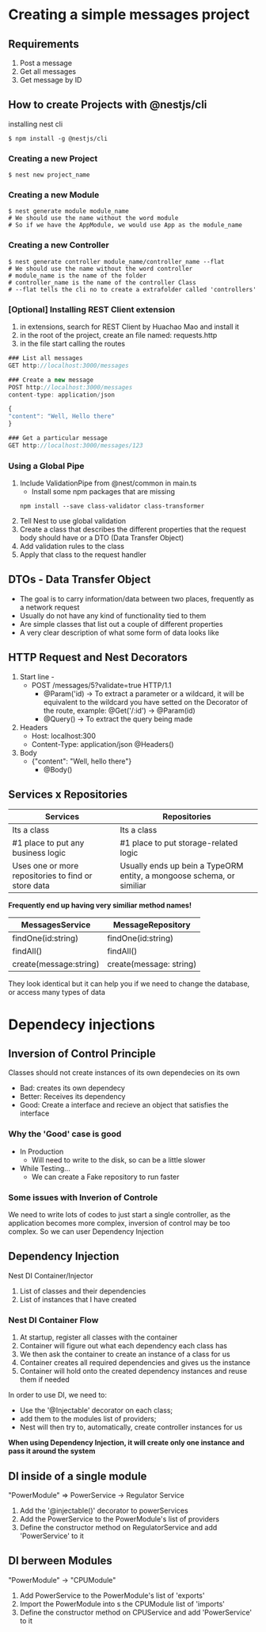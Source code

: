# Creating a simple messages project

## Requirements

1. Post a message
2. Get all messages
3. Get message by ID

## How to create Projects with @nestjs/cli

installing nest cli

```Shell
$ npm install -g @nestjs/cli
```

### Creating a new Project

```Shell
$ nest new project_name
```

### Creating a new Module

```Shell
$ nest generate module module_name
# We should use the name without the word module
# So if we have the AppModule, we would use App as the module_name
```

### Creating a new Controller

```Shell
$ nest generate controller module_name/controller_name --flat
# We should use the name without the word controller
# module_name is the name of the folder
# controller_name is the name of the controller Class
# --flat tells the cli no to create a extrafolder called 'controllers'
```

### \[Optional] Installing REST Client extension

1. in extensions, search for REST Client by Huachao Mao and install it
2. in the root of the project, create an file named: requests.http
3. in the file start calling the routes

```js
### List all messages
GET http://localhost:3000/messages

### Create a new message
POST http://localhost:3000/messages
content-type: application/json

{
"content": "Well, Hello there"
}

### Get a particular message
GET http://localhost:3000/messages/123
```

### Using a Global Pipe

1. Include ValidationPipe from @nest/common in main.ts
   - Install some npm packages that are missing
   ```Shell
   npm install --save class-validator class-transformer
   ```
2. Tell Nest to use global validation
3. Create a class that describes the different properties that the request body should have or a DTO (Data Transfer Object)
4. Add validation rules to the class
5. Apply that class to the request handler

## DTOs - Data Transfer Object

- The goal is to carry information/data between two places, frequently as a network request
- Usually do not have any kind of functionality tied to them
- Are simple classes that list out a couple of different properties
- A very clear description of what some form of data looks like

## HTTP Request and Nest Decorators

1. Start line -
   - POST /messages/5?validate=true HTTP/1.1
     - @Param('id) -> To extract a parameter or a wildcard, it will be equivalent to the wildcard you have setted on the Decorator of the route, example: @Get('/:id') -> @Param(id)
     - @Query() -> To extract the query being made
2. Headers
   - Host: localhost:300
   - Content-Type: application/json
     @Headers()
3. Body
   - {"content": "Well, hello there"}
     - @Body()

## Services x Repositories

| Services                                            | Repositories                                                          |
| --------------------------------------------------- | --------------------------------------------------------------------- |
| Its a class                                         | Its a class                                                           |
| #1 place to put any business logic                  | #1 place to put storage-related logic                                 |
| Uses one or more repositories to find or store data | Usually ends up bein a TypeORM entity, a mongoose schema, or similiar |

**Frequently end up having very similiar method names!**

| MessagesService        | MessageRepository       |
| ---------------------- | ----------------------- |
| findOne(id:string)     | findOne(id:string)      |
| findAll()              | findAll()               |
| create(message:string) | create(message: string) |

They look identical but it can help you if we need to change the database, or access many types of data

# Dependecy injections

## Inversion of Control Principle

Classes should not create instances of its own dependecies on its own

- Bad: creates its own dependecy
- Better: Receives its dependency
- Good: Create a interface and recieve an object that satisfies the interface

### Why the 'Good' case is good

- In Production
  - Will need to write to the disk, so can be a little slower
- While Testing...
  - We can create a Fake repository to run faster

### Some issues with Inverion of Controle

We need to write lots of codes to just start a single controller, as the application becomes more complex, inversion of control may be too complex. So we can user Dependency Injection

## Dependency Injection

Nest DI Container/Injector

1. List of classes and their dependencies
2. List of instances that I have created

### Nest DI Container Flow

1. At startup, register all classes with the container
2. Container will figure out what each dependency each class has
3. We then ask the container to create an instance of a class for us
4. Container creates all required dependencies and gives us the instance
5. Container will hold onto the created dependency instances and reuse them if needed

In order to use DI, we need to:

- Use the '@Injectable' decorator on each class;
- add them to the modules list of providers;
- Nest will then try to, automatically, create controller instances for us

**When using Dependency Injection, it will create only one instance and pass it around the system**

## DI inside of a single module

"PowerModule" => PowerService -> Regulator Service

1. Add the '@injectable()' decorator to powerServices
2. Add the PowerService to the PowerModule's list of providers
3. Define the constructor method on RegulatorService and add 'PowerService' to it

## DI berween Modules

"PowerModule" -> "CPUModule"

1. Add PowerService to the PowerModule's list of 'exports'
2. Import the PowerModule into s the CPUModule list of 'imports'
3. Define the constructor method on CPUService and add 'PowerService' to it
